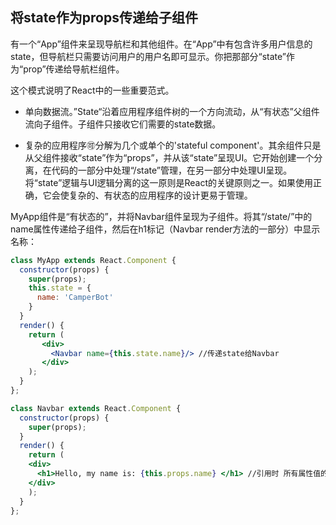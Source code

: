 ## 将state作为props传递给子组件

有一个“App”组件来呈现导航栏和其他组件。在“App”中有包含许多用户信息的state，但导航栏只需要访问用户的用户名即可显示。你把那部分“state”作为“prop”传递给导航栏组件。

这个模式说明了React中的一些重要范式。

- 单向数据流。”State“沿着应用程序组件树的一个方向流动，从“有状态”父组件流向子组件。子组件只接收它们需要的state数据。

- 复杂的应用程序🉑分解为几个或单个的'stateful component'。其余组件只是从父组件接收“state”作为“props”，并从该“state”呈现UI。它开始创建一个分离，在代码的一部分中处理“/state”管理，在另一部分中处理UI呈现。将“state”逻辑与UI逻辑分离的这一原则是React的关键原则之一。如果使用正确，它会使复杂的、有状态的应用程序的设计更易于管理。

MyApp组件是“有状态的”，并将Navbar组件呈现为子组件。将其“/state/”中的name属性传递给子组件，然后在h1标记（Navbar render方法的一部分）中显示名称：

```jsx
class MyApp extends React.Component {
  constructor(props) {
    super(props);
    this.state = {
      name: 'CamperBot'
    }
  }
  render() {
    return (
       <div>
         <Navbar name={this.state.name}/> //传递state给Navbar
       </div>
    );
  }
};

class Navbar extends React.Component {
  constructor(props) {
    super(props);
  }
  render() {
    return (
    <div>
      <h1>Hello, my name is: {this.props.name} </h1> //引用时 所有属性值的集合作为props
    </div>
    );
  }
};

```

